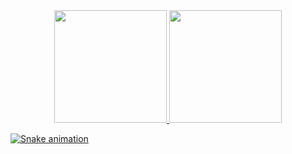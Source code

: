 <div align="center">
  <a href="https://github.com/rafaballerini">
  <img height="180em" src="https://github-readme-stats.vercel.app/api?username=natediasdev&show_icons=true&theme=merko&include_all_commits=true&count_private=true"/>
  <img height="180em" src="https://github-readme-stats.vercel.app/api/top-langs/?username=natediasdev&layout=compact&langs_count=7&theme=merko"/>
</div>

![Snake animation](https://github.com/natediasdev/natediasdev/blob/output/github-contribution-grid-snake.svg)
